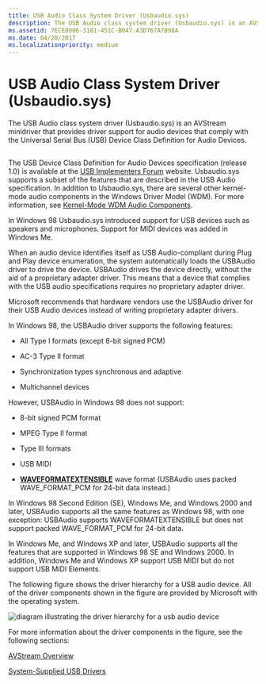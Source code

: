```yaml
---
title: USB Audio Class System Driver (Usbaudio.sys)
description: The USB Audio class system driver (Usbaudio.sys) is an AVStream minidriver that provides driver support for audio devices that comply with the Universal Serial Bus (USB) Device Class Definition for Audio Devices.
ms.assetid: 7ECE8006-3181-451C-B047-A3D767A7B98A
ms.date: 04/20/2017
ms.localizationpriority: medium
---
```


# USB Audio Class System Driver (Usbaudio.sys)


The USB Audio class system driver (Usbaudio.sys) is an AVStream minidriver that provides driver support for audio devices that comply with the Universal Serial Bus (USB) Device Class Definition for Audio Devices.

## <span id="usbaudio_class_system_driver"></span><span id="USBAUDIO_CLASS_SYSTEM_DRIVER"></span>


The USB Device Class Definition for Audio Devices specification (release 1.0) is available at the [USB Implementers Forum](https://go.microsoft.com/fwlink/p/?linkid=8780) website. Usbaudio.sys supports a subset of the features that are described in the USB Audio specification. In addition to Usbaudio.sys, there are several other kernel-mode audio components in the Windows Driver Model (WDM). For more information, see [Kernel-Mode WDM Audio Components](kernel-mode-wdm-audio-components.md).

In Windows 98 Usbaudio.sys introduced support for USB devices such as speakers and microphones. Support for MIDI devices was added in Windows Me.

When an audio device identifies itself as USB Audio-compliant during Plug and Play device enumeration, the system automatically loads the USBAudio driver to drive the device. USBAudio drives the device directly, without the aid of a proprietary adapter driver. This means that a device that complies with the USB audio specifications requires no proprietary adapter driver.

Microsoft recommends that hardware vendors use the USBAudio driver for their USB Audio devices instead of writing proprietary adapter drivers.

In Windows 98, the USBAudio driver supports the following features:

-   All Type I formats (except 8-bit signed PCM)

-   AC-3 Type II format

-   Synchronization types synchronous and adaptive

-   Multichannel devices

However, USBAudio in Windows 98 does not support:

-   8-bit signed PCM format

-   MPEG Type II format

-   Type III formats

-   USB MIDI

-   [**WAVEFORMATEXTENSIBLE**](https://msdn.microsoft.com/library/windows/hardware/ff538802) wave format (USBAudio uses packed WAVE\_FORMAT\_PCM for 24-bit data instead.)

In Windows 98 Second Edition (SE), Windows Me, and Windows 2000 and later, USBAudio supports all the same features as Windows 98, with one exception: USBAudio supports WAVEFORMATEXTENSIBLE but does not support packed WAVE\_FORMAT\_PCM for 24-bit data.

In Windows Me, and Windows XP and later, USBAudio supports all the features that are supported in Windows 98 SE and Windows 2000. In addition, Windows Me and Windows XP support USB MIDI but do not support USB MIDI Elements.

The following figure shows the driver hierarchy for a USB audio device. All of the driver components shown in the figure are provided by Microsoft with the operating system.

![diagram illustrating the driver hierarchy for a usb audio device](images/usbaudio.png)

For more information about the driver components in the figure, see the following sections:

[AVStream Overview](https://msdn.microsoft.com/library/windows/hardware/ff554240)

[System-Supplied USB Drivers](https://msdn.microsoft.com/library/windows/hardware/ff538853)

 

 




